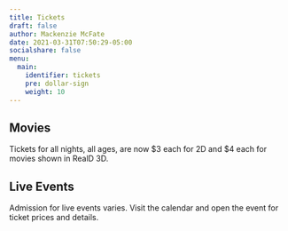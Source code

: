 ```yaml
---
title: Tickets
draft: false
author: Mackenzie McFate
date: 2021-03-31T07:50:29-05:00
socialshare: false
menu:
  main:
    identifier: tickets
    pre: dollar-sign
    weight: 10
---
```


## Movies
Tickets for all nights, all ages, are now $3 each for 2D and $4 each for movies shown in RealD 3D.

## Live Events
Admission for live events varies.  Visit the calendar and open the event for ticket prices and details.
